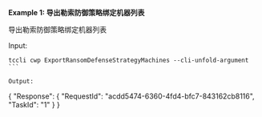 **Example 1: 导出勒索防御策略绑定机器列表**

导出勒索防御策略绑定机器列表

Input: 

```
tccli cwp ExportRansomDefenseStrategyMachines --cli-unfold-argument ```

Output: 
```
{
    "Response": {
        "RequestId": "acdd5474-6360-4fd4-bfc7-843162cb8116",
        "TaskId": "1"
    }
}
```

